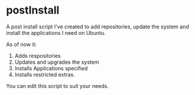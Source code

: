 postInstall
===========

A post install script I've created to add repositories, update the system and install the applications I need on Ubuntu.

As of now it:

1. Adds respositories
2. Updates and upgrades the system
3. Installs Applications specified
4. Installs restricted extras.

You can edit this script to suit your needs.
